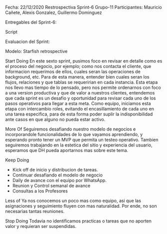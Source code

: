 Fecha: 22/12/2020
Restrospectiva Sprint-6
Grupo-11
Participantes: Mauricio Cañete, Alexis Gonzalez, Guillermo Dominguez

Entregables del Sprint-6:

Script





Evaluacion del Sprint:

Modelo: Starfish retrospective

Start Doing
En este sexto sprint, pusimos foco en revisar en detalle como es el proceso del negocio, por ejemplo;  como nos contacta el cliente, que informacion requerimos de ellos, cuales seran las operaciones de background, etc. Para de esta manera, entender bien cuales seran los flujos, relaciones y que tablas se requeririan en cada instancia. Esta etapa nos llevo mas tiempo de lo pensado, pero nos permite ordenarnos con foco a una version productiva y que de valor a nuestros clientes, entendemos que cada sprint es un desafio y oportunidad para revisar cada uno de los pasos operativos para llegar a esta meta. Como equipo, iniciamos esta etapa con intercambio roles, evitando el encasillamiento de cada uno en una tarea especifica, para de esta forma poder suplir la indisponibilidad ante casos en que alguno no pueda estar activo.

More Of
Seguiremos desafiando nuestro modelo de negocios e incorporandole funcionalidades de lo que vayamos aprendiendo, y esperando pronto tener un MVP que permita un testeo operativo. Tambien seguiremos trabajando en la estetica del sitio y experiencia del usuario, esperamos que DH pueda aportarnos mas sobre este tema.  

Keep Doing
- Kick off de inicio y distribucion de tareas.
- Continuar desafiando el modelo de negocio
- Daily de avance con el equipo por WhatsApp. 
- Reunion y Control semanal de avance
- Consultas a los Profesores

Less of
Ya nos conocemos un poco mas como equipo, asi que las asignaciones y seguimiento fluyen con mas naturalidad. Por ende, no son necesarias tantas reuniones.

Stop Doing
Todavia no identificamos practicas o tareas que no aporten valor y requieran ser suspendidas.
